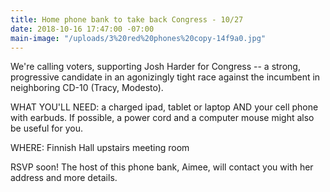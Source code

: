```yaml
---
title: Home phone bank to take back Congress - 10/27
date: 2018-10-16 17:47:00 -07:00
main-image: "/uploads/3%20red%20phones%20copy-14f9a0.jpg"
---
```


We're calling voters, supporting Josh Harder for Congress -- a strong, progressive candidate in an agonizingly tight race against the incumbent in neighboring CD-10 (Tracy, Modesto).

WHAT YOU'LL NEED: a charged ipad, tablet or laptop AND your cell phone with earbuds.  If possible, a power cord and a computer mouse might also be useful for you.

WHERE:  Finnish Hall upstairs meeting room

RSVP soon! The host of this phone bank, Aimee, will contact you with her address and more details.